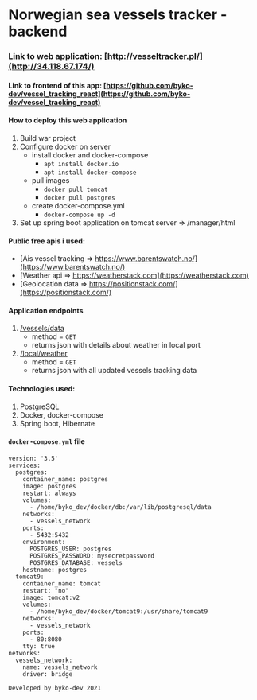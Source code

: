 # Norwegian sea vessels tracker - backend
### Link to web application: [http://vesseltracker.pl/](http://34.118.67.174/)
#### Link to frontend of this app: [https://github.com/byko-dev/vessel_tracking_react](https://github.com/byko-dev/vessel_tracking_react)

#### How to deploy this web application
1. Build war project
2. Configure docker on server
    - install docker and docker-compose 
      - `apt install docker.io`
      - `apt install docker-compose`
    - pull images
      - `docker pull tomcat`
      - `docker pull postgres`
    - create docker-compose.yml
      - `docker-compose up -d`
3. Set up spring boot application on tomcat server => /manager/html
    
      



#### Public free apis i used: 
- [Ais vessel tracking => https://www.barentswatch.no/](https://www.barentswatch.no/)
- [Weather api => https://weatherstack.com](https://weatherstack.com)
- [Geolocation data => https://positionstack.com/](https://positionstack.com/)

#### Application endpoints
1. [/vessels/data](http://34.118.67.174/api/vessels/data)
    - method = `GET`
    - returns json with details about weather in local port
3. [/local/weather](http://34.118.67.174/api/local/weather)
    - method = `GET`
    - returns json with all updated vessels tracking data

#### Technologies used:
1. PostgreSQL
2. Docker, docker-compose
3. Spring boot, Hibernate

#### `docker-compose.yml` file
```
version: '3.5'
services:
  postgres:
    container_name: postgres
    image: postgres
    restart: always
    volumes:
      - /home/byko_dev/docker/db:/var/lib/postgresql/data
    networks:
      - vessels_network
    ports:
      - 5432:5432
    environment:
      POSTGRES_USER: postgres
      POSTGRES_PASSWORD: mysecretpassword
      POSTGRES_DATABASE: vessels
    hostname: postgres
  tomcat9:
    container_name: tomcat
    restart: "no"
    image: tomcat:v2
    volumes:
      - /home/byko_dev/docker/tomcat9:/usr/share/tomcat9
    networks:
      - vessels_network
    ports:
      - 80:8080
    tty: true
networks:
  vessels_network:
    name: vessels_network
    driver: bridge
```

`Developed by byko-dev 2021`

